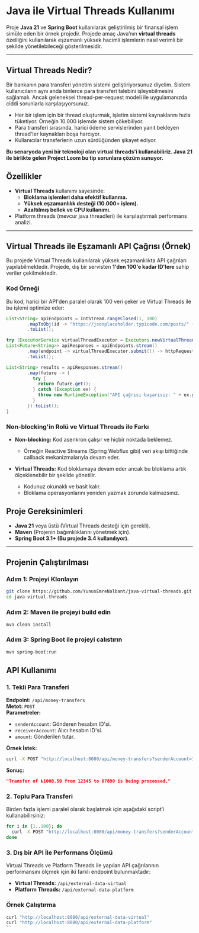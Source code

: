# **Java ile Virtual Threads Kullanımı**

Proje **Java 21** ve **Spring Boot** kullanılarak geliştirilmiş bir finansal işlem simüle eden bir örnek projedir.
Projede amaç Java’nın **virtual threads** özelliğini kullanılarak eşzamanlı yüksek hacimli işlemlerin nasıl verimli bir şekilde yönetilebileceği gösterilmesidir.

---
## **Virtual Threads Nedir?**

Bir bankanın para transferi yönetim sistemi geliştiriyorsunuz diyelim.
Sistem kullanıcıların aynı anda binlerce para transferi talebini işleyebilmesini sağlamalı.
Ancak geleneksel thread-per-request modeli ile uygulamanızda ciddi sorunlarla karşılaşıyorsunuz.

* Her bir işlem için bir thread oluşturmak, işletim sistemi kaynaklarını hızla tüketiyor. Örneğin 10.000 işlemde sistem çökebiliyor.
* Para transferi sırasında, harici ödeme servislerinden yanıt bekleyen thread'ler kaynakları boşa harcıyor.
* Kullanıcılar transferlerin uzun sürdüğünden şikayet ediyor.

**Bu senaryoda yeni bir teknoloji olan virtual threads'i kullanabiliriz. 
Java 21 ile birlikte gelen Project Loom  bu tip sorunlara çözüm sunuyor.**

## **Özellikler**

- **Virtual Threads** kullanımı sayesinde:
    - **Bloklama işlemleri daha efektif kullanma.**
    - **Yüksek eşzamanlılık desteği (10.000+ işlem).**
    - **Azaltılmış bellek ve CPU kullanımı.**
- Platform threads (mevcur java threadleri) ile karşılaştırmalı performans analizi.

---

## **Virtual Threads ile Eşzamanlı API Çağrısı (Örnek)**

Bu projede Virtual Threads kullanılarak yüksek eşzamanlılıkta API çağrıları yapılabilmektedir. Projede, dış bir servisten **1'den 100'e kadar ID'lere** sahip veriler çekilmektedir.

### **Kod Örneği**

Bu kod, harici bir API'den paralel olarak 100 veri çeker ve Virtual Threads ile bu işlemi optimize eder:

``` java
List<String> apiEndpoints = IntStream.rangeClosed(1, 100)
        .mapToObj(id -> "https://jsonplaceholder.typicode.com/posts/" + id)
        .toList();

try (ExecutorService virtualThreadExecutor = Executors.newVirtualThreadPerTaskExecutor()) {
List<Future<String>> apiResponses = apiEndpoints.stream()
        .map(endpoint -> virtualThreadExecutor.submit(() -> httpRequestUtil.sendGetRequest(endpoint)))
        .toList();

List<String> results = apiResponses.stream()
        .map(future -> {
          try {
            return future.get();
          } catch (Exception ex) {
            throw new RuntimeException("API çağrısı başarısız: " + ex.getMessage());
          }
        }).toList();
}
```


### **Non-blocking'in Rolü ve Virtual Threads ile Farkı**

- **Non-blocking:** Kod asenkron çalışır ve hiçbir noktada beklemez.
    - Örneğin Reactive Streams (Spring Webflux gibi) veri akışı bittiğinde callback mekanizmalarıyla devam eder.


- **Virtual Threads:** Kod bloklamaya devam eder ancak bu bloklama artık ölçeklenebilir bir şekilde yönetilir.
    - Kodunuz okunaklı ve basit kalır.
    - Bloklama operasyonlarını yeniden yazmak zorunda kalmazsınız.


## **Proje Gereksinimleri**

- **Java 21** veya üstü (Virtual Threads desteği için gerekli).
- **Maven** (Projenin bağımlılıklarını yönetmek için).
- **Spring Boot 3.1+ (Bu projede 3.4 kullanılıyor)**.

---

## **Projenin Çalıştırılması**

### **Adım 1: Projeyi Klonlayın**
```bash
git clone https://github.com/YunusEmreNalbant/java-virtual-threads.git
cd java-virtual-threads
```

### **Adım 2: Maven ile projeyi build edin**
```bash
mvn clean install
```

### **Adım 3: Spring Boot ile projeyi calıstırın**
```bash
mvn spring-boot:run
```

## **API Kullanımı**

### **1. Tekli Para Transferi**

**Endpoint:** `/api/money-transfers`  
**Metot:** `POST`  
**Parametreler:**
- `senderAccount`: Gönderen hesabın ID'si.
- `receiverAccount`: Alıcı hesabın ID'si.
- `amount`: Gönderilen tutar.

**Örnek İstek:**
```bash
curl -X POST "http://localhost:8080/api/money-transfers?senderAccount=12345&receiverAccount=67890&amount=1000.50"
```
**Sonuç:**
```json
"Transfer of ₺1000.50 from 12345 to 67890 is being processed."
```

### **2. Toplu Para Transferi**
Birden fazla işlemi paralel olarak başlatmak için aşağıdaki script’i kullanabilirsiniz:

```bash
for i in {1..100}; do
  curl -X POST "http://localhost:8080/api/money-transfers?senderAccount=User$i&receiverAccount=User$((i+1))&amount=$i.00" &
done
```

### **3. Dış bir API İle Performans Ölçümü**

Virtual Threads ve Platform Threads ile yapılan API çağrılarının performansını ölçmek için iki farklı endpoint bulunmaktadır:

- **Virtual Threads:** `/api/external-data-virtual`
- **Platform Threads:** `/api/external-data-platform`

### **Örnek Çalıştırma**

```bash
curl "http://localhost:8080/api/external-data-virtual"
curl "http://localhost:8080/api/external-data-platform"
``
